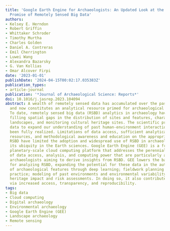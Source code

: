 ```yaml
---
title: 'Google Earth Engine for Archaeologists: An Updated Look at the Progress and
  Promise of Remotely Sensed Big Data'
authors:
- Kelsey E. Herndon
- Robert Griffin
- Whittaker Schroder
- Timothy Murtha
- Charles Golden
- Daniel A. Contreras
- Emil Cherrington
- Luwei Wang
- Alexandra Bazarsky
- G. Van Kollias
- Omar Alcover Firpi
date: '2023-01-01'
publishDate: '2024-04-15T00:02:17.035383Z'
publication_types:
- article-journal
publication: '*Journal of Archaeological Science: Reports*'
doi: 10.1016/j.jasrep.2023.104094
abstract: A wealth of remotely sensed data has accumulated over the past several decades
  and now constitutes an analytical resource primed for archaeological applications.
  To date, remotely sensed big data (RSBD) analytics in archaeology have focused on
  filling spatial gaps in the distribution of sites and features, characterizing environmental
  landscapes, and monitoring cultural heritage sites. The scientific promise of these
  data to expand our understanding of past human-environment interactions has not
  been fully realized. Limitations of data access, sufficient analytical and computational
  resources, and methodological awareness and education on the appropriate use of
  RSBD have limited the adoption and widespread use of RSBD in archaeology, despite
  its ubiquity in the Earth sciences. Google Earth Engine (GEE) is a freely available
  planetary-scale cloud computing platform that addresses the perennial challenges
  of data access, analysis, and computing power that are particularly acute among
  archaeologists aiming to derive insights from RSBD. GEE lowers the barrier to entry
  for analyzing RSBD, expanding the potential for these data in the automated identification
  of archaeological features through deep learning; fieldwork planning and archaeological
  practice; modeling of past environments and environmental variability; and cultural
  heritage impact and risk assessments. In doing so, it also contributes to open science
  via increased access, transparency, and reproducibility.
tags:
- Big data
- Cloud computing
- Digital archaeology
- Environmental archaeology
- Google Earth Engine (GEE)
- Landscape archaeology
- Remote sensing
---
```

